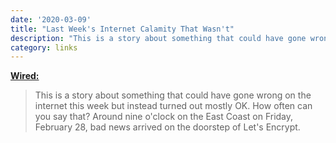 ```yaml
---
date: '2020-03-09'
title: "Last Week's Internet Calamity That Wasn't"
description: "This is a story about something that could have gone wrong on the internet this week but instead turned out mostly OK. How often can you say that? Around nine o'clock on the East Coast on Friday, February 28, bad news arrived on the doorstep of Let's Encrypt."
category: links
---
```


**[Wired:](https://www.wired.com/story/lets-encrypt-internet-calamity-that-wasnt/)**

> This is a story about something that could have gone wrong on the internet this week but instead turned out mostly OK. How often can you say that? Around nine o'clock on the East Coast on Friday, February 28, bad news arrived on the doorstep of Let's Encrypt.<!-- excerpt -->
